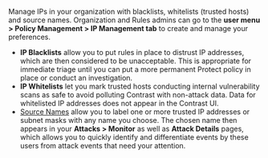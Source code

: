 <!--
title: "IP Management"
description: "Overview of IP management"
tags: "Admin IP policy management protect"
-->

Manage IPs in your organization with blacklists, whitelists (trusted hosts) and source names. Organization and Rules admins can go to the **user menu > Policy Management > IP Management tab** to create and manage your preferences.

* **IP Blacklists** allow you to put rules in place to distrust IP addresses, which are then considered to be unacceptable. This is appropriate for immediate triage until you can put a more permanent Protect policy in place or conduct an investigation.
* **IP Whitelists** let you mark trusted hosts conducting internal vulnerability scans as safe to avoid polluting Contrast with non-attack data. Data for whitelisted IP addresses does not appear in the Contrast UI. 
* [Source Names](admin-ipmgmt.html#source-name) allow you to label one or more trusted IP addresses or subnet masks with any name you choose. The chosen name then appears in your **Attacks > Monitor** as well as **Attack Details** pages, which allows you to quickly identify and differentiate events by these users from attack events that need your attention. 

